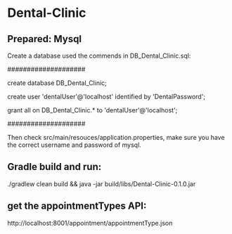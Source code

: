 # Dental-Clinic

## Prepared: Mysql
Create a database used the commends in DB_Dental_Clinic.sql:

####################

create database DB_Dental_Clinic; 

create user 'dentalUser'@'localhost' identified by 'DentalPassword';

grant all on DB_Dental_Clinic.* to 'dentalUser'@'localhost';

####################

Then check src/main/resouces/application.properties, make sure you have the correct username and password of mysql.

## Gradle build and run:

./gradlew clean build && java -jar build/libs/Dental-Clinic-0.1.0.jar


## get the appointmentTypes API: 
http://localhost:8001/appointment/appointmentType.json

